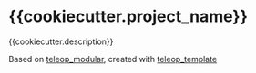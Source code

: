 # {{cookiecutter.project_name}}

{{cookiecutter.description}}


Based on [teleop_modular](https://github.com/BaileyChessum/teleop_modular), created with [teleop_template](https://github.com/BaileyChessum/teleop_template)

